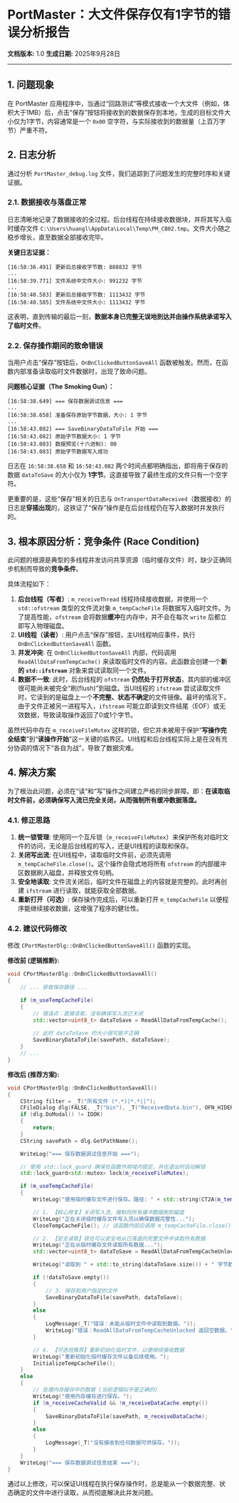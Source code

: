 # PortMaster：大文件保存仅有1字节的错误分析报告

**文档版本:** 1.0
**生成日期:** 2025年9月28日

---

## 1. 问题现象

在 PortMaster 应用程序中，当通过“回路测试”等模式接收一个大文件（例如，体积大于1MB）后，点击“保存”按钮将接收到的数据保存到本地，生成的目标文件大小仅为1字节，内容通常是一个 `0x00` 空字符，与实际接收到的数据量（上百万字节）严重不符。

## 2. 日志分析

通过分析 `PortMaster_debug.log` 文件，我们追踪到了问题发生的完整时序和关键证据。

### 2.1. 数据接收与落盘正常

日志清晰地记录了数据接收的全过程。后台线程在持续接收数据块，并将其写入临时缓存文件 `C:\Users\huangl\AppData\Local\Temp\PM_CB02.tmp`。文件大小随之稳步增长，直至数据全部接收完毕。

**关键日志证据：**
```log
[16:58:36.491] 更新后总接收字节数: 888832 字节
...
[16:58:39.771] 文件系统中文件大小: 991232 字节
...
[16:58:40.583] 更新后总接收字节数: 1113432 字节
[16:58:40.585] 文件系统中文件大小: 1113432 字节
```
这表明，直到传输的最后一刻，**数据本身已完整无误地到达并由操作系统承诺写入了临时文件**。

### 2.2. 保存操作期间的致命错误

当用户点击“保存”按钮后，`OnBnClickedButtonSaveAll` 函数被触发。然而，在函数内部准备读取临时文件数据时，出现了致命问题。

**问题核心证据（The Smoking Gun）：**
```log
[16:58:38.649] === 保存数据调试信息 ===
...
[16:58:38.658] 准备保存原始字节数据，大小: 1 字节
...
[16:58:43.082] === SaveBinaryDataToFile 开始 ===
[16:58:43.082] 原始字节数据大小: 1 字节
[16:58:43.083] 数据预览(十六进制): 00 
[16:58:43.083] 原始字节数据写入成功
```
日志在 `16:58:38.658` 和 `16:58:43.082` 两个时间点都明确指出，即将用于保存的数据 `dataToSave` 的大小仅为 **1字节**。这直接导致了最终生成的文件只有一个空字符。

更重要的是，这些“保存”相关的日志与 `OnTransportDataReceived`（数据接收）的日志是**穿插出现**的，这铁证了“保存”操作是在后台线程仍在写入数据时并发执行的。

## 3. 根本原因分析：竞争条件 (Race Condition)

此问题的根源是典型的多线程并发访问共享资源（临时缓存文件）时，缺少正确同步机制而导致的**竞争条件**。

具体流程如下：

1.  **后台线程（写者）**: `m_receiveThread` 线程持续接收数据，并使用一个 `std::ofstream` 类型的文件流对象 `m_tempCacheFile` 将数据写入临时文件。为了提高性能，`ofstream` 会将数据**缓冲**在内存中，并不会在每次 `write` 后都立即写入物理磁盘。
2.  **UI线程（读者）**: 用户点击“保存”按钮，主UI线程响应事件，执行 `OnBnClickedButtonSaveAll` 函数。
3.  **并发冲突**: 在 `OnBnClickedButtonSaveAll` 内部，代码调用 `ReadAllDataFromTempCache()` 来读取临时文件的内容。此函数会创建一个**新的 `std::ifstream`** 对象来尝试读取同一个文件。
4.  **数据不一致**: 此时，后台线程的 `ofstream` **仍然处于打开状态**，其内部的缓冲区很可能尚未被完全“刷(flush)”到磁盘。当UI线程的 `ifstream` 尝试读取文件时，它读到的是磁盘上一个**不完整、状态不确定**的文件镜像。最坏的情况下，由于文件正被另一进程写入，`ifstream` 可能立即读到文件结尾（EOF）或无效数据，导致读取操作返回了0或1个字节。

虽然代码中存在 `m_receiveFileMutex` 这样的锁，但它并未被用于保护“**写操作完全结束**”到“**读操作开始**”这一关键的临界区。UI线程和后台线程实际上是在没有充分协调的情况下“各自为战”，导致了数据灾难。

## 4. 解决方案

为了根治此问题，必须在“读”和“写”操作之间建立严格的同步屏障。即：**在读取临时文件前，必须确保写入流已完全关闭，从而强制所有缓冲数据落盘。**

### 4.1. 修正思路

1.  **统一锁管理**: 使用同一个互斥锁（`m_receiveFileMutex`）来保护所有对临时文件的访问，无论是后台线程的写入，还是UI线程的读取和保存。
2.  **关闭写出流**: 在UI线程中，读取临时文件前，必须先调用 `m_tempCacheFile.close()`。这个操作会隐式地将所有 `ofstream` 的内部缓冲区数据刷入磁盘，并释放文件句柄。
3.  **安全地读取**: 文件流关闭后，临时文件在磁盘上的内容就是完整的。此时再创建 `ifstream` 进行读取，就能获取全部数据。
4.  **重新打开（可选）**: 保存操作完成后，可以重新打开 `m_tempCacheFile` 以便程序能继续接收数据，这增强了程序的健壮性。

### 4.2. 建议代码修改

修改 `CPortMasterDlg::OnBnClickedButtonSaveAll()` 函数的实现。

**修改前 (逻辑推断):**
```cpp
void CPortMasterDlg::OnBnClickedButtonSaveAll()
{
    // ... 获取保存路径 ...

    if (m_useTempCacheFile)
    {
        // 错误点：直接读取，没有确保写入流已关闭
        std::vector<uint8_t> dataToSave = ReadAllDataFromTempCache(); 
        
        // 此时 dataToSave 的大小很可能不正确
        SaveBinaryDataToFile(savePath, dataToSave);
    }
    // ...
}
```

**修改后 (推荐方案):**
```cpp
void CPortMasterDlg::OnBnClickedButtonSaveAll()
{
    CString filter = _T("所有文件 (*.*)|*.*||");
    CFileDialog dlg(FALSE, _T("bin"), _T("ReceivedData.bin"), OFN_HIDEREADONLY | OFN_OVERWRITEPROMPT, filter, this);
    if (dlg.DoModal() != IDOK)
    {
        return;
    }
    CString savePath = dlg.GetPathName();

    WriteLog("=== 保存数据调试信息开始 ===");

    // 使用 std::lock_guard 确保在函数作用域内锁定，并在退出时自动解锁
    std::lock_guard<std::mutex> lock(m_receiveFileMutex);

    if (m_useTempCacheFile)
    {
        WriteLog("使用临时缓存文件进行保存。路径: " + std::string(CT2A(m_tempCacheFilePath)));

        // 1. 【核心修复】关闭写入流，强制将所有缓冲数据刷到磁盘
        WriteLog("正在关闭临时缓存文件写入流以确保数据完整性...");
        CloseTempCacheFile(); // 该函数内部应调用 m_tempCacheFile.close()

        // 2. 【安全读取】现在可以安全地从已落盘的完整文件中读取所有数据
        WriteLog("正在从临时缓存文件读取所有数据...");
        std::vector<uint8_t> dataToSave = ReadAllDataFromTempCacheUnlocked(); // 使用无锁版本，因为已持有互斥锁

        WriteLog("读取到 " + std::to_string(dataToSave.size()) + " 字节数据，准备写入目标文件。");

        if (!dataToSave.empty())
        {
            // 3. 保存到用户指定的文件
            SaveBinaryDataToFile(savePath, dataToSave);
        }
        else
        {
            LogMessage(_T("错误：未能从临时文件中读取到数据。"));
            WriteLog("错误：ReadAllDataFromTempCacheUnlocked 返回空数据。");
        }

        // 4. 【可选但推荐】重新初始化临时文件，以便继续接收数据
        WriteLog("重新初始化临时缓存文件以备后续使用。");
        InitializeTempCacheFile();
    }
    else
    {
        // 处理内存缓存中的数据 (当前逻辑似乎是正确的)
        WriteLog("使用内存缓存进行保存。");
        if (m_receiveCacheValid && !m_receiveDataCache.empty())
        {
            SaveBinaryDataToFile(savePath, m_receiveDataCache);
        }
        else
        {
            LogMessage(_T("没有接收到任何数据可供保存。"));
        }
    }
    WriteLog("=== 保存数据调试信息结束 ===");
}
```

通过以上修改，可以保证UI线程在执行保存操作时，总是能从一个数据完整、状态确定的文件中进行读取，从而彻底解决此并发问题。

